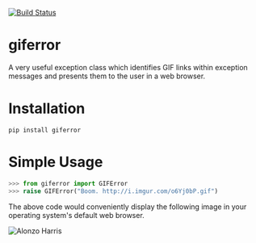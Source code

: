 [![Build Status](https://travis-ci.org/briancurtin/giferror.svg?branch=master)](https://travis-ci.org/briancurtin/giferror)

giferror
========

A very useful exception class which identifies GIF links within exception
messages and presents them to the user in a web browser.

Installation
============

    pip install giferror

Simple Usage
============

```python
>>> from giferror import GIFError
>>> raise GIFError("Boom. http://i.imgur.com/o6Yj0bP.gif")
```

The above code would conveniently display the following image in your
operating system's default web browser.

![Alonzo Harris](http://i.imgur.com/o6Yj0bP.gif)
